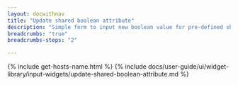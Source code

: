 ```yaml
---
layout: docwithnav
title: "Update shared boolean attribute"
description: "Simple form to input new boolean value for pre-defined shared attribute key. The widget is deprecated. Use \"Update Multiple Attributes\" widget. Attribute type and boolean value type can be selected in widgets data key configuration."
breadcrumbs: "true"
breadcrumbs-steps: "2"

---
```

{% include get-hosts-name.html %}
{% include docs/user-guide/ui/widget-library/input-widgets/update-shared-boolean-attribute.md %}
